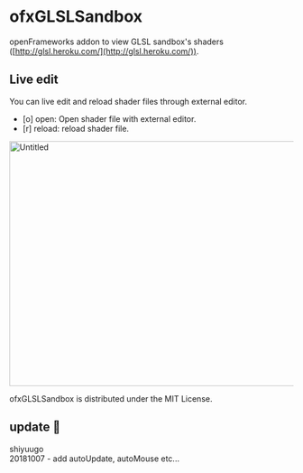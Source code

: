 ofxGLSLSandbox
==============

openFrameworks addon to view GLSL sandbox's shaders ([http://glsl.heroku.com/](http://glsl.heroku.com/)).

## Live edit

You can live edit and reload shader files through external editor.

* [o] open: Open shader file with external editor.
* [r] reload: reload shader file.

<a href="http://www.flickr.com/photos/tadokoro/9383042520/" title="Untitled by Atsushi Tadokoro, on Flickr"><img src="http://farm3.staticflickr.com/2850/9383042520_b69a0e91c8_z.jpg" width="640" height="434" alt="Untitled"></a>

ofxGLSLSandbox is distributed under the MIT License. 

## update 🍺
shiyuugo  
20181007 - add autoUpdate, autoMouse  etc...
